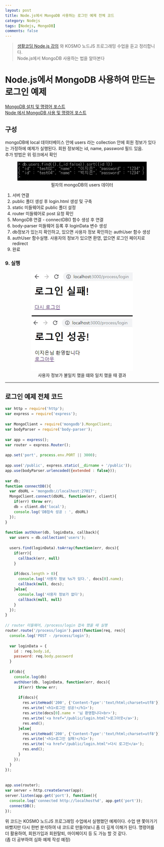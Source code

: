 ```yaml
---
layout: post
title: Node.js에서 MongoDB 사용하는 로그인 예제 전체 코드
category: Nodejs
tags: [Nodejs, MongoDB]
comments: false
---
```


> [생활코딩 Node.js 강의](https://www.inflearn.com/course/nodejs-%EA%B0%95%EC%A2%8C-%EC%83%9D%ED%99%9C%EC%BD%94%EB%94%A9#) 와 KOSMO 노드JS 프로그래밍 수업을 듣고 정리합니다.  
> Node.js에서 MongoDB 사용하는 법을 알아본다  

# Node.js에서 MongoDB 사용하여 만드는 로그인 예제

[MongoDB 설치 및 명령어 포스트](https://hjban-dev.github.io/mongodb/2019/08/08/mongodb-00-mongo/)  
[Node 에서 MongoDB 사용 및 명령어 포스트](https://hjban-dev.github.io/nodejs/2019/08/21/nodejs-10-mongo1/)

## 구성

mongoDB에 local 데이터베이스 안에 users 라는 collection 안에 회원 정보가 있다는 가정하에 예제가 실행된다. 회원 정보에는 id, name, password 필드 있음.  
추가 방법은 위 링크에서 확인

<center>
<figure>
<img src="/assets/post-img/nodejs/mongo-data.jpg" alt="">
<figcaption>필자의 mongoDB의 users 데이터</figcaption>
</figure>
</center>

1. 서버 연결
2. public 폴더 생성 후 login.html 생성 및 구축
3. static 미들웨어로 public 폴더 설정
4. router 미들웨어로 post 요청 확인
5. MongoDB 연결 - connectDB() 함수 생성 후 연결
6. body-parser 미들웨어 등록 후 loginData 변수 생성
7. db정보가 있는지 확인하고, 있으면 사용자 정보 확인하는 authUser 함수 생성
8. authUser 함수실행. 사용자의 정보가 있으면 환영, 없으면 로그인 페이지로 redirect
9. 완료

### 9. 실행

<center>
<figure>
<img src="/assets/post-img/nodejs/login-test.jpg" alt="">
<figcaption>사용자 정보가 불일치 했을 떄와 일치 했을 때 결과</figcaption>
</figure>
</center>

---

## 로그인 예제 전체 코드

```javascript
var http = require('http');
var express = require('express');

var MongoClient = require('mongodb').MongoClient;
var bodyParser = require('body-parser');

var app = express();
var router = express.Router();

app.set('port', process.env.PORT || 3000);

app.use('/public', express.static(__dirname + '/public'));
app.use(bodyParser.urlencoded({extended : false}));

var db;
function connectDB(){
  var dbURL = 'mongodb://localhost:27017';
  MongoClient.connect(dbURL, function(err, client){
    if(err) throw err;
    db = client.db('local');
    console.log('DB접속 성공 : ', dbURL)
  });
}

function authUser(db, loginData, callback){
  var users = db.collection('users');

  users.find(loginData).toArray(function(err, docs){
    if(err){
      callback(err, null)
    }

    if(docs.length > 0){
      console.log('사용자 정보 %s가 있다.', docs[0].name);
      callback(null, docs);
    }else{
      console.log('사용자 정보가 없다');
      callback(null, null)
    }
  });
}

// router 미들웨어, /process/login 접속 했을 때 실행
router.route('/process/login').post(function(req, res){
  console.log('POST - /process/login');

  var loginData = {
    id : req.body.id,
    password: req.body.password
  }

  if(db){
    console.log(db)
    authUser(db, loginData, function(err, docs){
      if(err) throw err;

      if(docs){
        res.writeHead('200', {'Content-Type':'text/html;charset=utf8'});
        res.write('<h1>로그인 성공!</h1>');
        res.write(docs[0].name + '님 환영합니다<br>');
        res.write('<a href="/public/login.html">로그아웃</a>');
        res.end();
      }else{
        res.writeHead('200', {'Content-Type':'text/html;charset=utf8'});
        res.write('<h1>로그인 실패!</h1>');
        res.write('<a href="/public/login.html">다시 로그인</a>');
        res.end();
      }
    });
  }
});


app.use(router);
var server = http.createServer(app);
server.listen(app.get('port'), function(){
  console.log('connected http://localhost%d', app.get('port'));
  connectDB();
});
```

위 코드는 KOSMO 노드JS 프로그래밍 수업에서 실행했던 예제이다. 수업 땐 쫓아가기 바빴지만 다시 한번 분석하여 내 코드로 만들어보니 좀 더 깊게 이해가 된다. 명령어를 더 활용하여, 회원가입과 회원탈퇴, 마이페이지 등 도 가능 할 것 같다.  
(좀 더 공부하여 심화 예제 작성 예정)
